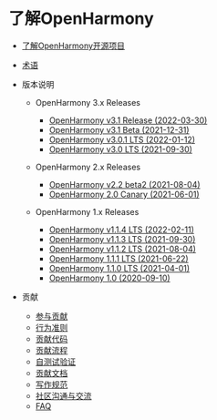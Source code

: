 # 了解OpenHarmony

- [了解OpenHarmony开源项目](OpenHarmony-Overview_zh.md)
- [术语](glossary.md)
- 版本说明
  - OpenHarmony 3.x Releases

    -   [OpenHarmony v3.1 Release (2022-03-30)](release-notes/OpenHarmony-v3.1-release.md)       
    -   [OpenHarmony v3.1 Beta (2021-12-31)](release-notes/OpenHarmony-v3.1-beta.md)
    -   [OpenHarmony v3.0.1 LTS (2022-01-12)](release-notes/OpenHarmony-v3.0.1-LTS.md)
    -   [OpenHarmony v3.0 LTS (2021-09-30)](release-notes/OpenHarmony-v3.0-LTS.md)
    
  - OpenHarmony 2.x Releases
    
    -   [OpenHarmony v2.2 beta2 (2021-08-04)](release-notes/OpenHarmony-v2.2-beta2.md)
    -   [OpenHarmony 2.0 Canary (2021-06-01)](release-notes/OpenHarmony-2-0-Canary.md)
    
  - OpenHarmony 1.x Releases 
    
    -   [OpenHarmony v1.1.4 LTS (2022-02-11)](release-notes/OpenHarmony-v1-1-4-LTS.md)
    -   [OpenHarmony v1.1.3 LTS (2021-09-30)](release-notes/OpenHarmony-v1-1-3-LTS.md)
    -   [OpenHarmony v1.1.2 LTS (2021-08-04)](release-notes/OpenHarmony-v1.1.2-LTS.md)
    -   [OpenHarmony 1.1.1 LTS (2021-06-22)](release-notes/OpenHarmony-1-1-1-LTS.md)
    -   [OpenHarmony 1.1.0 LTS (2021-04-01)](release-notes/OpenHarmony-1-1-0-LTS.md)
    -   [OpenHarmony 1.0 (2020-09-10)](release-notes/OpenHarmony-1-0.md)

- 贡献
  - [参与贡献](contribute/参与贡献.md)
  - [行为准则](contribute/行为准则.md)
  - [贡献代码](contribute/贡献代码.md)
  - [贡献流程](contribute/贡献流程.md)
  - [自测试验证](readme/测试子系统.md)
  - [贡献文档](contribute/贡献文档.md)
  - [写作规范](contribute/写作规范.md)
  - [社区沟通与交流](contribute/社区沟通与交流.md)
  - [FAQ](contribute/FAQ.md)